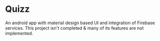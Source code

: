 # Quizz

An android app with material design based UI and integration of Firebase services.
This project isn't completed & many of its features are not implemented.
